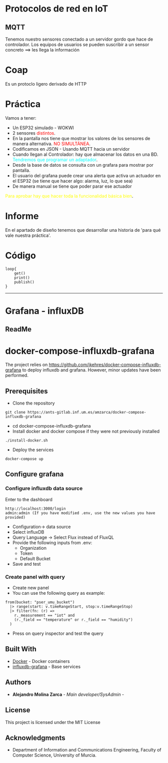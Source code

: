 # Protocolos de red en IoT
## MQTT
Tenemos nuestro sensores conectado a un servidor gordo que hace de controlador. Los equipos de usuarios se pueden suscribir a un sensor concreto ==>  les llega la información

# Coap
Es un protoclo ligero derivado de HTTP

# Práctica
Vamos a tener:
- Un ESP32 simulado - WOKWI
- 2 sensores <span style="color: red;">distintos</span>.
- En la pantalla nos tiene que mostrar los valores de los sensores de manera alternativa. <span style="color: red;">NO SIMULTÁNEA</span>.
- Codificamos en JSON - Usando MQTT hacia un servidor
- Cuando llegan al Controlador: hay que almacenar los datos en una BD. <span style="color: aqua;">Tendremos que programar un adaptador</span>.
- Desde la base de datos se consulta con un grafara para mostrar por pantalla.
- El usuario del grafana puede crear una alerta que activa un actuador en el ESP32 (se tiene que hacer algo: alarma, luz, lo que sea)
- De manera manual se tiene que poder parar ese actuador

<span style="color: yellow;">Para aprobar hay que hacer toda la funcionalidad básica bien</span>.

# Informe
En el apartado de diseño tenemos que desarrollar una historia de 'para qué vale nuestra práctica'.

# Código 
```
loop{
    get()
    print()
    publish()
}
```

---
# Grafana - influxDB
ReadMe
--
# docker-compose-influxdb-grafana

The project relies on https://github.com/jkehres/docker-compose-influxdb-grafana to deploy influxdb and grafana. However, minor updates have been performed.

## Prerequisites

* Clone the repository
```
git clone https://ants-gitlab.inf.um.es/amzarca/docker-compose-influxdb-grafana
```
* cd docker-compose-influxdb-grafana
* Install docker and docker compose if they were not previously installed
```
./install-docker.sh
```
* Deploy the services
```
docker-compose up
```

## Configure grafana
### Configure influxdb data source
Enter to the dashboard
```
http://localhost:3000/login
admin:admin (If you have modified .env, use the new values you have provided)
```
* Configuration-> data source
* Select influxDB
* Query Language -> Select Flux instead of FluxQL
* Provide the following inputs from .env:
	* Organization
	* Token
	* Default Bucket
* Save and test

### Create panel with query
* Create new panel
* You can use the following query as example:
```
from(bucket: "pser_umu_bucket")
  |> range(start: v.timeRangeStart, stop:v.timeRangeStop)
  |> filter(fn: (r) =>
    r._measurement == "iot" and
    (r._field == "temperature" or r._field == "humidity")
  )
```
* Press on query inspector and test the query

## Built With

* [Docker](https://www.docker.com/) - Docker containers
* [influxdb-grafana](https://github.com/jkehres/docker-compose-influxdb-grafana) - Base services

## Authors

* **Alejandro Molina Zarca** - *Main developer/SysAdmin* -

## License

This project is licensed under the MIT License

## Acknowledgments

* Department of Information and Communications Engineering, Faculty of Computer Science, University of Murcia.